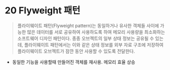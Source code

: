 # 20 Flyweight 패턴

> 플라이웨이트 패턴(Flyweight pattern)는 동일하거나 유사한 객체들 사이에 가능한 많은 데이터를 서로 공유하여 사용하도록 하여 메모리 사용량을 최소화하는 소프트웨어 디자인 패턴이다. 종종 오브젝트의 일부 상태 정보는 공유될 수 있는데, 플라이웨이트 패턴에서는 이와 같은 상태 정보를 외부 자료 구조에 저장하여 플라이웨이트 오브젝트가 잠깐 동안 사용할 수 있도록 전달한다.

* 동일한 기능을 사용할때 만들어진 객체를 재사용. 메모리 효율 상승 
